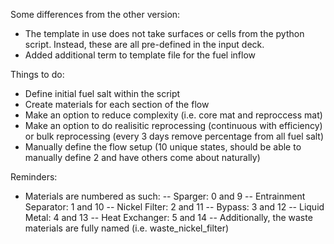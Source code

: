 
Some differences from the other version:
- The template in use does not take surfaces or cells from the python script. Instead, these are all pre-defined in the input deck.
- Added additional term to template file for the fuel inflow

Things to do:
- Define initial fuel salt within the script
- Create materials for each section of the flow
- Make an option to reduce complexity (i.e. core mat and reproccess mat)
- Make an option to do realisitic reprocessing (continuous with efficiency) or bulk reprocessing (every 3 days remove percentage from all fuel salt)
- Manually define the flow setup (10 unique states, should be able to manually define 2 and have others come about naturally)


Reminders:
- Materials are numbered as such:
-- Sparger: 0 and 9
-- Entrainment Separator: 1 and 10
-- Nickel Filter: 2 and 11
-- Bypass: 3 and 12
-- Liquid Metal: 4 and 13
-- Heat Exchanger: 5 and 14
-- Additionally, the waste materials are fully named (i.e. waste_nickel_filter)
